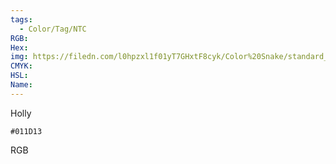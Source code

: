 ```yaml
---
tags:
  - Color/Tag/NTC
RGB:
Hex:
img: https://filedn.com/l0hpzxl1f01yT7GHxtF8cyk/Color%20Snake/standard_csv_to_svg/011D13.svg
CMYK:
HSL:
Name:
---
```

Holly
```palette
#011D13
```
RGB
